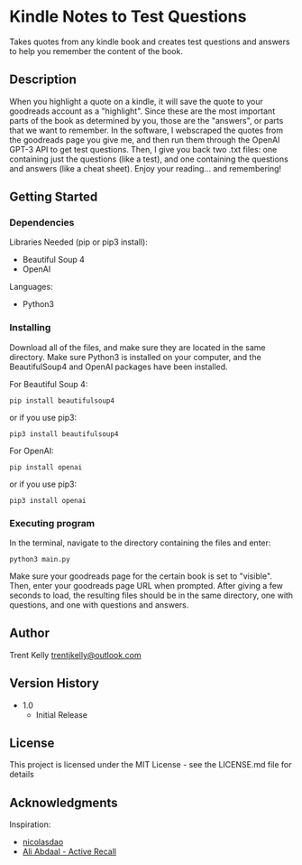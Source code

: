 # Kindle Notes to Test Questions

Takes quotes from any kindle book and creates test questions and answers to help you remember the content of the book.

## Description

When you highlight a quote on a kindle, it will save the quote to your goodreads account as a "highlight". Since these are the most important parts of the book as determined by you, those are the "answers", or parts that we want to remember. In the software, I webscraped the quotes from the goodreads page you give me, and then run them through the OpenAI GPT-3 API to get test questions. Then, I give you back two .txt files: one containing just the questions (like a test), and one containing the questions and answers (like a cheat sheet). Enjoy your reading... and remembering!

## Getting Started

### Dependencies

Libraries Needed (pip or pip3 install):
* Beautiful Soup 4
* OpenAI

Languages:
* Python3

### Installing

Download all of the files, and make sure they are located in the same directory. Make sure Python3 is installed on your computer, and the BeautifulSoup4 and OpenAI packages have been installed.

For Beautiful Soup 4:
```
pip install beautifulsoup4
```
or if you use pip3:
```
pip3 install beautifulsoup4
```

For OpenAI:
```
pip install openai
```
or if you use pip3:
```
pip3 install openai
```



### Executing program

In the terminal, navigate to the directory containing the files and enter:
```
python3 main.py
```
Make sure your goodreads page for the certain book is set to "visible". Then, enter your goodreads page URL when prompted. After giving a few seconds to load, the resulting files should be in the same directory, one with questions, and one with questions and answers.

## Author

Trent Kelly 
trentjkelly@outlook.com

## Version History

* 1.0 
    * Initial Release

## License

This project is licensed under the MIT License - see the LICENSE.md file for details

## Acknowledgments

Inspiration:
* [nicolasdao](https://gist.github.com/DomPizzie/7a5ff55ffa9081f2de27c315f5018afc)
* [Ali Abdaal - Active Recall](https://www.youtube.com/watch?v=fDbxPVn02VU)